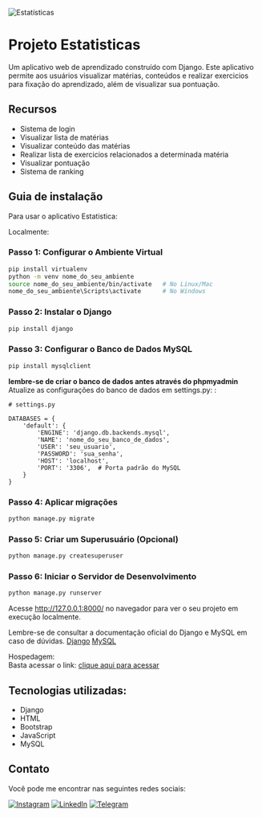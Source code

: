 ![Estatísticas](https://github.com/lezzin/projeto_estatistica/assets/103830032/812a9087-113b-4943-95d5-ced039bcfc2d)

# Projeto Estatisticas

Um aplicativo web de aprendizado construído com Django. Este aplicativo permite aos usuários visualizar matérias, conteúdos e realizar exercicios para fixação do aprendizado, além de visualizar sua pontuação.

## Recursos

- Sistema de login
- Visualizar lista de matérias
- Visualizar conteúdo das matérias
- Realizar lista de exercicios relacionados a determinada matéria
- Visualizar pontuação
- Sistema de ranking

## Guia de instalação

Para usar o aplicativo Estatistica:

Localmente:<br>

### Passo 1: Configurar o Ambiente Virtual

```bash
pip install virtualenv
python -m venv nome_do_seu_ambiente
source nome_do_seu_ambiente/bin/activate   # No Linux/Mac
nome_do_seu_ambiente\Scripts\activate      # No Windows
```

### Passo 2: Instalar o Django

```bash
pip install django 
```

### Passo 3: Configurar o Banco de Dados MySQL

```bash
pip install mysqlclient
```

**lembre-se de criar o banco de dados antes através do phpmyadmin**
Atualize as configurações do banco de dados em settings.py: :

```
# settings.py

DATABASES = {
    'default': {
        'ENGINE': 'django.db.backends.mysql',
        'NAME': 'nome_do_seu_banco_de_dados',
        'USER': 'seu_usuario',
        'PASSWORD': 'sua_senha',
        'HOST': 'localhost',
        'PORT': '3306',  # Porta padrão do MySQL
    }
}
```

### Passo 4: Aplicar migrações

```bash
python manage.py migrate
```

### Passo 5: Criar um Superusuário (Opcional)

```bash
python manage.py createsuperuser
```

### Passo 6: Iniciar o Servidor de Desenvolvimento

```bash
python manage.py runserver
```

Acesse http://127.0.0.1:8000/ no navegador para ver o seu projeto em execução localmente.

Lembre-se de consultar a documentação oficial do Django e MySQL em caso de dúvidas.
[Django]([https://github.com/lezzin/projeto_estatistica/assets/103830032/953f34ab-c6ce-46b4-9e5c-470e6e30fc04](https://www.djangoproject.com/))
[MySQL]([https://github.com/lezzin/projeto_estatistica/assets/103830032/953f34ab-c6ce-46b4-9e5c-470e6e30fc04](https://www.mysql.com/))

Hospedagem:<br>
Basta acessar o link: [clique aqui para acessar](https://leandroadrian.pythonanywhere.com/)

## Tecnologias utilizadas:

* Django
* HTML
* Bootstrap
* JavaScript
* MySQL 

## Contato
Você pode me encontrar nas seguintes redes sociais:

[![Instagram](https://img.shields.io/badge/Instagram-E4405F?style=for-the-badge&logo=instagram&logoColor=white)](https://www.instagram.com/leandroadrian_/)
[![LinkedIn](https://img.shields.io/badge/LinkedIn-0077B5?style=for-the-badge&logo=linkedin&logoColor=white)](https://www.linkedin.com/in/leandro-adrian)
[![Telegram](https://img.shields.io/badge/Telegram-2CA5E0?style=for-the-badge&logo=telegram&logoColor=white)](https://t.me/LeandroAdrian)
